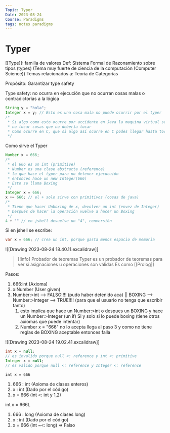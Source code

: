 ```yaml
---
Topic: Typer
Date: 2023-08-24
Course: Paradigms
tags: notes paradigms
---
```

# Typer
[[Type]]: familia de valores
Def: Sistema Formal de Razonamiento sobre tipos (types) (Tema muy fuerte de ciencia de la computación (Computer Science))
Temas relacionados a: Teoría de Categorías

Propósito: Garantizar type safety

Type safety: no ocurra en ejecución que no ocurran cosas malas o contradictorias a la lógica
```Java
String y = "hola";
Integer x = y; // Esto es una cosa mala no puede ocurrir por el typer
/*
 * Si algo como esto ocurre por accidente en Java la maquina virtual se cae para
 * no tocar cosas que no debería tocar
 * Como ocurre en C, que si algo así ocurre en C podes llegar hasta tocar el SO
 */
```


Como sirve el Typer
```java
Number x = 666;
/*
 * el 666 es un int (primitive)
 * Number es una clase abstracta (reference)
 * lo que hace el typer para no detener ejecucuión
 * entonces hace un new Integer(666)
 * Esto se llama Boxing
 */
Integer x = 666;
x += 666; // el + solo sirve con primitivos (cosas de java)
/* 
 * Tiene que hacer Unboxing de x, devolver un int (envez de Integer)
 * Después de hacer la operación vuelve a hacer un Boxing
 */
4 + "" // en jshell devuelve un "4", conversión

```

Si en jshell se escribe:
```java
var x = 666; // crea un int, porque gasta menos espacio de memoria
```
![[Drawing 2023-08-24 18.40.11.excalidraw]]


>[!info] Probador de teoremas
>Typer es un probador de teoremas para ver si asignaciones u operaciones son válidas
>Es como [[Prolog]]

Pasos:
1. 666:int (Axioma)
2. x:Number (User given)
3. Number:>int --> FALSO!!!! (pudo haber detenido aca) || BOXING --> Number:>Integer --> TRUE!!!! (para que el usuario no tenga que escribir tanto)
	1. esto implica que hace un Number:>int o despues un BOXING y hace un Number:>Integer (un if) Si y solo si lo puede boxing (tiene otros axiomas que puede intentar)
	2. Number x = "666" no lo acepta llega al paso 3 y como no tiene reglas de BOXING aceptable entonces falla

![[Drawing 2023-08-24 19.02.41.excalidraw]]

```java
int x = null;
// es invalido porque null <: reference y int <: primitive
Integer x = null;
// es valido porque null <: reference y Integer <: reference
```


`int x = 666`
1. 666 : int (Axioma de clases enteros)
2. x : int (Dado por el código)
3. x = 666 (int <: int y 1,2)

int x = 666L
1. 666 : long (Axioma de clases long)
2. x : int (Dado por el código) 
3. x = 666 (int ~<: long) => Falso